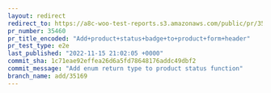 ```yaml
---
layout: redirect
redirect_to: https://a8c-woo-test-reports.s3.amazonaws.com/public/pr/35460/e2e/index.html
pr_number: 35460
pr_title_encoded: "Add+product+status+badge+to+product+form+header"
pr_test_type: e2e
last_published: "2022-11-15 21:02:05 +0000"
commit_sha: 1c71eae92effea26d6a5fd78648176addc49dbf2
commit_message: "Add enum return type to product status function"
branch_name: add/35169
---
```

